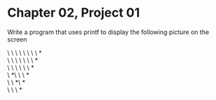 # Chapter 02, Project 01

Write a program that uses printf to display the following picture on the screen

\ \ \ \ \ \ \ \ \*  
\ \ \ \ \ \ \ \*  
\ \ \ \ \ \ \*  
\ \*\ \ \ \*  
\ \ \*\ \*  
\ \ \ \*  
